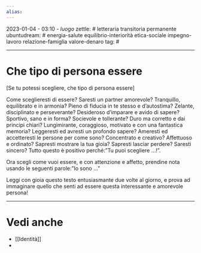 ```yaml
---
alias: 
---
```

2023-01-04 - 03:10 - *luogo*
zettle: # letteraria transitoria permanente
ubuntudream: # energia-salute equilibrio-interiorità etica-sociale impegno-lavoro relazione-famiglia valore-denaro 
tag: #

---
# Che tipo di persona essere
[Se tu potessi scegliere, che tipo di persona essere]

Come sceglieresti di essere? Saresti un partner amorevole? Tranquillo, equilibrato e in armonia? Pieno di fiducia in te stesso e d’autostima? Zelante, disciplinato e perseverante? Desideroso d’imparare e avido di sapere? Sportivo, sano e in forma? Socievole e tollerante? Duro ma corretto e dai principi chiari? Lungimirante, coraggioso, motivato e con una fantastica memoria? Leggeresti ed avresti un profondo sapere? Ameresti ed accetteresti le persone per come sono? Concentrato e creativo? Affettuoso e ordinato? Sapresti mostrare la tua gioia? Sapresti lasciar perdere? Saresti sincero? Tutto questo è positivo perché:”Tu puoi scegliere …!”.

Ora scegli come vuoi essere, e con attenzione e affetto, prendine nota usando le seguenti parole:”Io sono …”

Leggi con gioia questo testo entusiasmante due volte al giorno, e prova ad immaginare quello che senti ad essere questa interessante e amorevole persona!



---
# Vedi anche
- [[Identità]]
- 